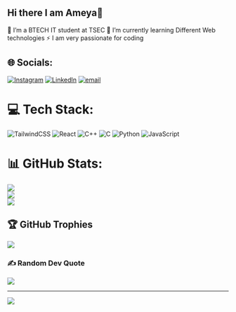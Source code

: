 ## Hi there I am Ameya👋

 🔭 I’m a BTECH IT student at TSEC
 🌱 I’m currently learning Different Web technologies
 ⚡ I am very passionate for coding

## 🌐 Socials:
[![Instagram](https://img.shields.io/badge/Instagram-%23E4405F.svg?logo=Instagram&logoColor=white)](https://instagram.com/_ameya_17) [![LinkedIn](https://img.shields.io/badge/LinkedIn-%230077B5.svg?logo=linkedin&logoColor=white)](https://linkedin.com/in/ameyagirkar) [![email](https://img.shields.io/badge/Email-D14836?logo=gmail&logoColor=white)](mailto:ameyagirkar1708@gmail.com) 

# 💻 Tech Stack:
![TailwindCSS](https://img.shields.io/badge/tailwindcss-%2338B2AC.svg?style=for-the-badge&logo=tailwind-css&logoColor=white) ![React](https://img.shields.io/badge/react-%2320232a.svg?style=for-the-badge&logo=react&logoColor=%2361DAFB) ![C++](https://img.shields.io/badge/c++-%2300599C.svg?style=for-the-badge&logo=c%2B%2B&logoColor=white) ![C](https://img.shields.io/badge/c-%2300599C.svg?style=for-the-badge&logo=c&logoColor=white) ![Python](https://img.shields.io/badge/python-3670A0?style=for-the-badge&logo=python&logoColor=ffdd54) ![JavaScript](https://img.shields.io/badge/javascript-%23323330.svg?style=for-the-badge&logo=javascript&logoColor=%23F7DF1E)
# 📊 GitHub Stats:
![](https://github-readme-stats.vercel.app/api?username=Ameya173&theme=gotham&hide_border=false&include_all_commits=false&count_private=false)<br/>
![](https://nirzak-streak-stats.vercel.app/?user=Ameya173&theme=gotham&hide_border=false)<br/>
![](https://github-readme-stats.vercel.app/api/top-langs/?username=Ameya173&theme=gotham&hide_border=false&include_all_commits=false&count_private=false&layout=compact)

## 🏆 GitHub Trophies
![](https://github-profile-trophy.vercel.app/?username=Ameya173&theme=monokai&no-frame=false&no-bg=true&margin-w=4)

### ✍️ Random Dev Quote
![](https://quotes-github-readme.vercel.app/api?type=horizontal&theme=radical)

---
[![](https://visitcount.itsvg.in/api?id=Ameya173&icon=0&color=0)](https://visitcount.itsvg.in)

<!-- Proudly created with GPRM ( https://gprm.itsvg.in ) -->
